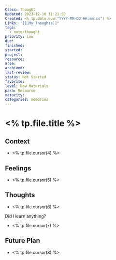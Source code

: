 ```yaml
---
Class: Thought
Updated: 2023-12-10 11:21:50
Created: <% tp.date.now("YYYY-MM-DD HH:mm:ss") %>
Links: "[[💭My Thoughts]]"
tags:
  - note/thought
priority: Low
due: 
finished: 
started: 
project: 
resource: 
area: 
archived: 
last-review: 
status: Not Started
favorite: 
level: Raw Materials
para: Resource
maturity: 
categories: memories
---
```



# <% tp.file.title %>
## Context

- <% tp.file.cursor(4) %>

## Feelings

- <% tp.file.cursor(5) %>

## Thoughts

- <% tp.file.cursor(6) %>

Did I learn anything?

- <% tp.file.cursor(7) %>

## Future Plan

- <% tp.file.cursor(8) %>
